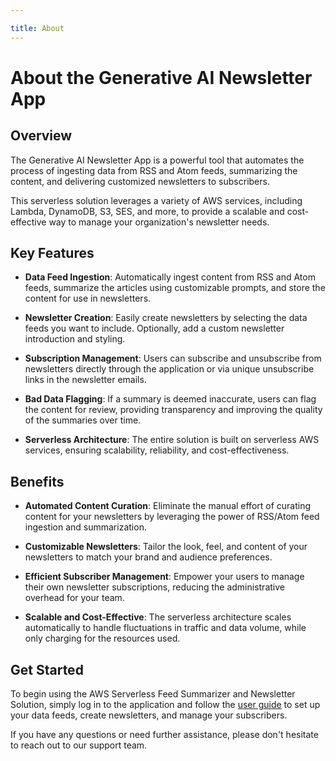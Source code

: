 ```yaml
---

title: About
---
```


# About the Generative AI Newsletter App

## Overview

The Generative AI Newsletter App is a powerful tool that automates the process of ingesting data from RSS and Atom feeds, summarizing the content, and delivering customized newsletters to subscribers. 

This serverless solution leverages a variety of AWS services, including Lambda, DynamoDB, S3, SES, and more, to provide a scalable and cost-effective way to manage your organization's newsletter needs.

## Key Features

- **Data Feed Ingestion**: Automatically ingest content from RSS and Atom feeds, summarize the articles using customizable prompts, and store the content for use in newsletters.

- **Newsletter Creation**: Easily create newsletters by selecting the data feeds you want to include. Optionally, add a custom newsletter introduction and styling.

- **Subscription Management**: Users can subscribe and unsubscribe from newsletters directly through the application or via unique unsubscribe links in the newsletter emails.

- **Bad Data Flagging**: If a summary is deemed inaccurate, users can flag the content for review, providing transparency and improving the quality of the summaries over time.

- **Serverless Architecture**: The entire solution is built on serverless AWS services, ensuring scalability, reliability, and cost-effectiveness.

## Benefits

- **Automated Content Curation**: Eliminate the manual effort of curating content for your newsletters by leveraging the power of RSS/Atom feed ingestion and summarization.

- **Customizable Newsletters**: Tailor the look, feel, and content of your newsletters to match your brand and audience preferences.

- **Efficient Subscriber Management**: Empower your users to manage their own newsletter subscriptions, reducing the administrative overhead for your team.

- **Scalable and Cost-Effective**: The serverless architecture scales automatically to handle fluctuations in traffic and data volume, while only charging for the resources used.

## Get Started

To begin using the AWS Serverless Feed Summarizer and Newsletter Solution, simply log in to the application and follow the [user guide](user-guide) to set up your data feeds, create newsletters, and manage your subscribers.

If you have any questions or need further assistance, please don't hesitate to reach out to our support team.
